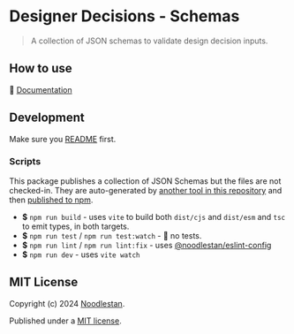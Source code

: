 # Designer Decisions - Schemas

> A collection of JSON schemas to validate design decision inputs.

## How to use

📖 [Documentation](https://designer-decisions.noodlestan.org/)

## Development

Make sure you [README](https://github.com/noodlestan/designer/blob/main/README.md) first.

### Scripts

This package publishes a collection of JSON Schemas but the files are not checked-in. They are auto-generated by [another tool in this repository](https://github.com/noodlestan/designer/blob/main/tools/designer-build/README.md) and then [published to npm](https://www.npmjs.com/package/@noodlestan/designer-schemas?activeTab=code).

- **$** `npm run build` - uses `vite` to build both `dist/cjs` and `dist/esm` and `tsc` to emit types, in both targets.
- **$** `npm run test` / `npm run test:watch` - 🚧 no tests.
- **$** `npm run lint` / `npm run lint:fix` - uses [@noodlestan/eslint-config](https://www.npmjs.com/package/@noodlestan/eslint-config)
- **$** `npm run dev` - uses `vite watch`

## MIT License

Copyright (c) 2024 [Noodlestan](https://noodlestan.org/).

Published under a [MIT license](https://noodlestan.mit-license.org/).
